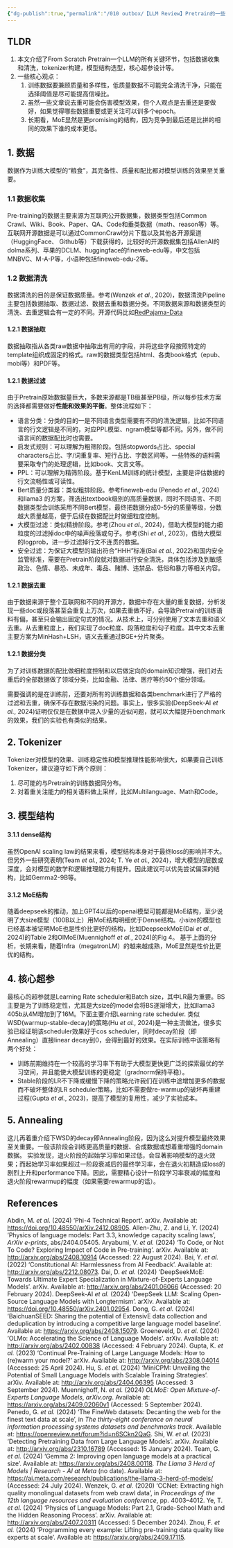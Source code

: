 ```yaml
---
{"dg-publish":true,"permalink":"/010 outbox/【LLM Review】Pretrain的一些实践经验 - 2025-M2/","tags":["#LLM/Pretrain"]}
---
```


## TLDR
1. 本文介绍了From Scratch Pretrain一个LLM的所有关键环节，包括数据收集和清洗，tokenizer构建，模型结构选型，核心超参设计等。
2. 一些核心观点：
	1. 训练数据要兼顾质量和多样性，低质量数据不可能完全清洗干净，只能在选择阈值是尽可能提高信噪比。
	2. 虽然一些文章说去重可能会伤害模型效果，但个人观点是去重还是要做好，如果觉得哪些数据重要或更关注可以训多个epoch。
	3. 长期看，MoE显然是更promising的结构，因为竞争到最后还是比拼的相同的效果下谁的成本更低。

## 1. 数据
数据作为训练大模型的“粮食”，其完备性、质量和配比都对模型训练的效果至关重要。
### 1.1 数据收集
Pre-training的数据主要来源为互联网公开数据集，数据类型包括Common Crawl、Wiki、Book、Paper、QA、Code和垂类数据（math、reason等）等。
互联网开源数据是可以通过CommonCrawl分片下载以及其他各开源渠道（HuggingFace、 Github等）下载获得的，比较好的开源数据集包括AllenAI的dolma系列、苹果的DCLM、huggingface的fineweb-edu等，中文包括MNBVC、M-A-P等，小语种包括fineweb-edu-2等。
### 1.2 数据清洗
数据清洗的目的是保证数据质量。参考(Wenzek _et al._, 2020)，数据清洗Pipeline主要包括数据抽取、数据过滤、数据去重和数据分类。不同数据来源和数据类型的清洗、去重逻辑会有一定的不同。开源代码比如[RedPajama-Data](https://github.com/togethercomputer/RedPajama-Data)
#### 1.2.1 数据抽取
数据抽取指从各类raw数据中抽取出有用的字段，并将这些字段按照特定的template组织成固定的格式。raw的数据类型包括html、各类book格式（epub、mobi等）和PDF等。
#### 1.2.1 数据过滤
由于Pretrain原始数据量巨大，多数来源都是TB级甚至PB级，所以每步技术方案的选择都需要做好**性能和效果的平衡**。整体流程如下：
- 语言分类：分类的目的一是不同语言类型需要有不同的清洗逻辑，比如不同语言的行文逻辑是不同的，对应PPL模型、ngram模型等都不同。另外，做不同语言间的数据配比时也需要。
- 启发式规则：可以理解为粗筛阶段。包括stopwords占比、special characters占比、字/词重复率、短行占比、字数区间等。一些特殊的语料需要采取专门的处理逻辑，比如book、文言文等。
- PPL：可以理解为精筛阶段。基于KenLM训练的统计模型，主要是评估数据的行文流畅性或可读性。
- Bert质量分类器：类似粗排阶段。参考fineweb-edu (Penedo _et al._, 2024) 和llama3 的方案，筛选出textbook级别的高质量数据，同时不同语言、不同数据类型会训练采用不同Bert模型，最终把数据分成0-5分的质量等级，分数越大质量越高，便于后续在数据配比时做细粒度控制。
- 大模型过滤：类似精排阶段。参考(Zhou _et al._, 2024)，借助大模型的能力细粒度的过滤掉doc中的噪声段落或句子。参考(Shi _et al._, 2023)，借助大模型的logprob，进一步过滤掉行文不连贯的数据。
- 安全过滤：为保证大模型的输出符合“HHH”标准(Bai _et al._, 2022)和国内安全监管标准，需要在Pretrain阶段就对数据进行安全清洗，具体包括涉及到敏感政治、色情、暴恐、未成年、毒品、赌博、违禁品、低俗和暴力等相关内容。
#### 1.2.1 数据去重
由于数据来源于整个互联网和不同的开源方，数据中存在大量的重复数据，分析发现一些doc或段落甚至会重复上万次，如果去重做不好，会导致Pretrain的训练语料有偏，甚至只会输出固定句式的情况。从技术上，可分别使用了文本去重和语义去重。从去重粒度上，我们实现了doc粒度、段落粒度和句子粒度。其中文本去重主要方案为MinHash+LSH，语义去重通过BGE+分片聚类。
#### 1.2.1 数据分类
为了对训练数据的配比做细粒度控制和以后做定向的domain知识增强，我们对去重后的全部数据做了领域分类，比如金融、法律、医疗等约50个细分领域。

需要强调的是在训练前，还要对所有的训练数据和各类benchmark进行了严格的过滤和去重，确保不存在数据污染的问题。事实上，很多实验(DeepSeek-AI _et al._, 2024)证明仅仅是在数据中混入少量的近似问题，就可以大幅提升benchmark的效果，我们的实验也有类似的结果。
## 2. Tokenizer
Tokenizer对模型的效果、训练稳定性和模型推理性能影响很大，如果要自己训练Tokenizer，建议遵守如下两个原则：
1. 尽可能的与Pretrain的训练数据同分布。
2. 对着重关注能力的相关语料做上采样，比如Multilanguage、Math和Code。
## 3. 模型结构
#### 3.1.1 dense结构
虽然OpenAI scaling law的结果来看，模型结构本身对于最终loss的影响并不大。但另外一些研究表明(Team _et al._, 2024; T. Ye _et al._, 2024)，增大模型的层数或深度，会对模型的数学和逻辑推理能力有提升。因此建议可以优先尝试偏深的结构，比如Gemma2-9B等。
#### 3.1.2 MoE结构
随着deepseek的推动，加上GPT4以后的openai模型可能都是MoE结构，至少说明了大size模型（100B以上）用MoE结构明细优于Dense结构。小size的模型也已经基本被证明MoE也是性价比更好的结构，比如DeepseekMoE(Dai _et al._, 2024)的Table 2和OlMoE(Muennighoff _et al._, 2024)的Fig 4。
基于上面的分析，长期来看，随着Infra（megatronLM）的越来越成熟，MoE显然是性价比更优的结构。
## 4. 核心超参
最核心的超参就是Learning Rate scheduler和Batch size，其中LR最为重要。BS主要是为了训练稳定性，尤其是大size的model会将BS逐渐增大，比如llama3 405b从4M增加到了16M。下面主要介绍Learning rate scheduler.
类似WSD(warmup-stable-decay)的策略(Hu _et al._, 2024)是一种主流做法，很多实验已经证明该scheduler效果好于cos scheduler，同时decay阶段（即Annealing）直接linear decay到0，会得到最好的效果。在实际训练中该策略有两个好处：
- 训练前期维持在一个较高的学习率下有助于大模型更快更广泛的探索最优的学习空间，并且能使大模型训练的更稳定（gradnorm保持平稳）。
- Stable阶段的LR不下降或缓慢下降的策略允许我们在训练中途增加更多的数据而不破坏整体的LR scheduler策略，比如不需要做re-warmup的破坏再重建过程(Gupta _et al._, 2023)，提高了模型的复用性，减少了实验成本。
## 5. Annealing
这儿再着重介绍下WSD的decay即Annealing阶段，因为这么对提升模型最终效果至关重要。一般该阶段会训练更高质量的数据、合成数据或想着重增强的domain数据。
实验发现，退火阶段的起始学习率如果过低，会显著影响模型的退火效果；而起始学习率如果超过一阶段衰减后的最终学习率，会在退火初期造成loss的剧烈上升和performance下降。因此，需要精心设计一阶段学习率衰减的幅度和退火阶段rewarmup的幅度（如果需要rewarmup的话）。

## References
Abdin, M. _et al._ (2024) ‘Phi-4 Technical Report’. arXiv. Available at: https://doi.org/10.48550/arXiv.2412.08905.
Allen-Zhu, Z. and Li, Y. (2024) ‘Physics of language models: Part 3.3, knowledge capacity scaling laws’, _ArXiv e-prints_, abs/2404.05405.
Aryabumi, V. _et al._ (2024) ‘To Code, or Not To Code? Exploring Impact of Code in Pre-training’. arXiv. Available at: http://arxiv.org/abs/2408.10914 (Accessed: 22 August 2024).
Bai, Y. _et al._ (2022) ‘Constitutional AI: Harmlessness from AI Feedback’. Available at: http://arxiv.org/abs/2212.08073.
Dai, D. _et al._ (2024) ‘DeepSeekMoE: Towards Ultimate Expert Specialization in Mixture-of-Experts Language Models’. arXiv. Available at: http://arxiv.org/abs/2401.06066 (Accessed: 20 February 2024).
DeepSeek-AI _et al._ (2024) ‘DeepSeek LLM: Scaling Open-Source Language Models with Longtermism’. arXiv. Available at: https://doi.org/10.48550/arXiv.2401.02954.
Dong, G. _et al._ (2024) ‘BaichuanSEED: Sharing the potential of ExtensivE data collection and deduplication by introducing a competitive large language model baseline’. Available at: https://arxiv.org/abs/2408.15079.
Groeneveld, D. _et al._ (2024) ‘OLMo: Accelerating the Science of Language Models’. arXiv. Available at: http://arxiv.org/abs/2402.00838 (Accessed: 4 February 2024).
Gupta, K. _et al._ (2023) ‘Continual Pre-Training of Large Language Models: How to (re)warm your model?’ arXiv. Available at: http://arxiv.org/abs/2308.04014 (Accessed: 25 April 2024).
Hu, S. _et al._ (2024) ‘MiniCPM: Unveiling the Potential of Small Language Models with Scalable Training Strategies’. arXiv. Available at: http://arxiv.org/abs/2404.06395 (Accessed: 3 September 2024).
Muennighoff, N. _et al._ (2024) _OLMoE: Open Mixture-of-Experts Language Models_, _arXiv.org_. Available at: https://arxiv.org/abs/2409.02060v1 (Accessed: 5 September 2024).
Penedo, G. _et al._ (2024) ‘The FineWeb datasets: Decanting the web for the finest text data at scale’, in _The thirty-eight conference on neural information processing systems datasets and benchmarks track_. Available at: https://openreview.net/forum?id=n6SCkn2QaG.
Shi, W. _et al._ (2023) ‘Detecting Pretraining Data from Large Language Models’. arXiv. Available at: http://arxiv.org/abs/2310.16789 (Accessed: 15 January 2024).
Team, G. _et al._ (2024) ‘Gemma 2: Improving open language models at a practical size’. Available at: https://arxiv.org/abs/2408.00118.
_The Llama 3 Herd of Models | Research - AI at Meta_ (no date). Available at: https://ai.meta.com/research/publications/the-llama-3-herd-of-models/ (Accessed: 24 July 2024).
Wenzek, G. _et al._ (2020) ‘CCNet: Extracting high quality monolingual datasets from web crawl data’, in _Proceedings of the 12th language resources and evaluation conference_, pp. 4003–4012.
Ye, T. _et al._ (2024) ‘Physics of Language Models: Part 2.1, Grade-School Math and the Hidden Reasoning Process’. arXiv. Available at: http://arxiv.org/abs/2407.20311 (Accessed: 5 December 2024).
Zhou, F. _et al._ (2024) ‘Programming every example: Lifting pre-training data quality like experts at scale’. Available at: https://arxiv.org/abs/2409.17115.
